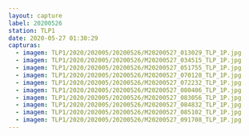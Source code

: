 ```yaml
---
layout: capture
label: 20200526
station: TLP1
date: 2020-05-27 01:30:29
capturas:
  - imagem: TLP1/2020/202005/20200526/M20200527_013029_TLP_1P.jpg
  - imagem: TLP1/2020/202005/20200526/M20200527_034515_TLP_1P.jpg
  - imagem: TLP1/2020/202005/20200526/M20200527_051755_TLP_1P.jpg
  - imagem: TLP1/2020/202005/20200526/M20200527_070128_TLP_1P.jpg
  - imagem: TLP1/2020/202005/20200526/M20200527_072232_TLP_1P.jpg
  - imagem: TLP1/2020/202005/20200526/M20200527_080406_TLP_1P.jpg
  - imagem: TLP1/2020/202005/20200526/M20200527_083056_TLP_1P.jpg
  - imagem: TLP1/2020/202005/20200526/M20200527_084832_TLP_1P.jpg
  - imagem: TLP1/2020/202005/20200526/M20200527_085102_TLP_1P.jpg
  - imagem: TLP1/2020/202005/20200526/M20200527_091708_TLP_1P.jpg
---
```

